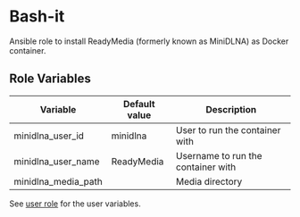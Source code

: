 # Bash-it

Ansible role to install ReadyMedia (formerly known as MiniDLNA) as Docker container.

## Role Variables

| Variable            | Default value | Description                        |
| ------------------- | ------------- | ---------------------------------- |
| minidlna_user_id    | minidlna      | User to run the container with     |
| minidlna_user_name  | ReadyMedia    | Username to run the container with |
| minidlna_media_path |               | Media directory                    |

See [user role](../user/README.md) for the user variables.
